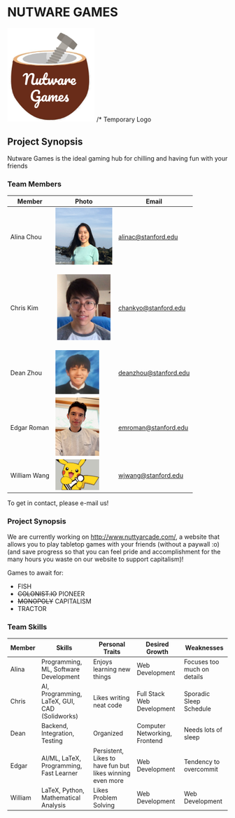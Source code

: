 # NUTWARE GAMES
<img src="./assets/images/logo_temp.PNG" width="200">
/* Temporary Logo

## Project Synopsis
Nutware Games is the ideal gaming hub for chilling and having fun with your friends

### Team Members

| Member | Photo | Email |
| ------ | ----- | ----- |
| Alina Chou | <img src="./assets/images/profile_pictures/Alina.jpeg" width="130"> | alinac@stanford.edu |
| Chris Kim | <p align="center"> <img src="./assets/images/profile_pictures/chankyo.png" height="150"> </p>| chankyo@stanford.edu |
| Dean Zhou | <img src="./assets/images/profile_pictures/me_irl.jpg" width="100"> | deanzhou@stanford.edu |
| Edgar Roman | <img src="./assets/images/profile_pictures/edgar.jpg" width="100"> | emroman@stanford.edu |
| William Wang | <img src="./assets/images/pikachess.jpg" width="100"> | wjwang@stanford.edu |

To get in contact, please e-mail us!

### Project Synopsis
We are currently working on http://www.nuttyarcade.com/, a website that allows you to play tabletop games with your friends (without a paywall :o) 
(and save progress so that you can feel pride and accomplishment for the many hours you waste on our website to support capitalism)!

Games to await for:
- FISH
- <del>COLONIST.IO</del>  PIONEER
- <del>MONOPOLY</del>  CAPITALISM
- TRACTOR

### Team Skills
Member | Skills | Personal Traits | Desired Growth | Weaknesses
--- | --- | --- | --- | ---
Alina | Programming, ML, Software Development | Enjoys learning new things | Web Development | Focuses too much on details
Chris | AI, Programming, LaTeX, GUI, CAD (Solidworks) | Likes writing neat code | Full Stack Web Development | Sporadic Sleep Schedule
Dean | Backend, Integration, Testing | Organized | Computer Networking, Frontend | Needs lots of sleep
Edgar | AI/ML, LaTeX, Programming, Fast Learner | Persistent, Likes to have fun but likes winning even more | Web Development | Tendency to overcommit
William | LaTeX, Python, Mathematical Analysis | Likes Problem Solving | Web Development | Web Development
